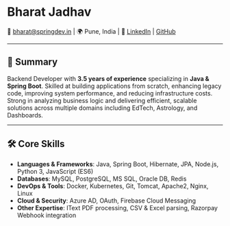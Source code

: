 # Bharat Jadhav  

📧 bharat@springdev.in  | 🌍 Pune, India | 🔗 [LinkedIn](https://www.linkedin.com/in/bharat-jadhav/) | [GitHub](https://github.com/bharatjadhav)  

---
## 🚀 Summary  
Backend Developer with **3.5 years of experience** specializing in **Java & Spring Boot**. Skilled at building applications from scratch, enhancing legacy code, improving system performance, and reducing infrastructure costs. Strong in analyzing business logic and delivering efficient, scalable solutions across multiple domains including EdTech, Astrology, and Dashboards.  

---
## 🛠 Core Skills  
- **Languages & Frameworks**: Java, Spring Boot, Hibernate, JPA, Node.js, Python 3, JavaScript (ES6) 
- **Databases**: MySQL, PostgreSQL, MS SQL, Oracle DB, Redis  
- **DevOps & Tools**: Docker, Kubernetes, Git, Tomcat, Apache2, Nginx, Linux  
- **Cloud & Security**: Azure AD, OAuth, Firebase Cloud Messaging  
- **Other Expertise**: IText PDF processing, CSV & Excel parsing, Razorpay Webhook integration  
